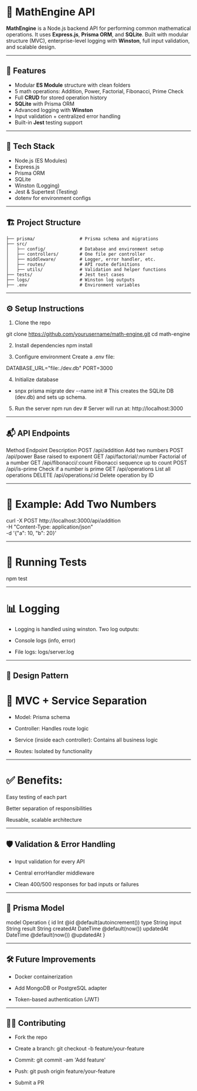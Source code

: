 # 📐 MathEngine API

**MathEngine** is a Node.js backend API for performing common mathematical operations. It uses **Express.js**, **Prisma ORM**, and **SQLite**. Built with modular structure (MVC), enterprise-level logging with **Winston**, full input validation, and scalable design.

---

## 🚀 Features

- Modular **ES Module** structure with clean folders
- 5 math operations: Addition, Power, Factorial, Fibonacci, Prime Check
- Full **CRUD** for stored operation history
- **SQLite** with Prisma ORM
- Advanced logging with **Winston**
- Input validation + centralized error handling
- Built-in **Jest** testing support

---

## 📁 Tech Stack

- Node.js (ES Modules)
- Express.js
- Prisma ORM
- SQLite
- Winston (Logging)
- Jest & Supertest (Testing)
- dotenv for environment configs

---

## 🏗️ Project Structure

```math-engine/
├── prisma/                 # Prisma schema and migrations
├── src/
│   ├── config/             # Database and environment setup
│   ├── controllers/        # One file per controller
│   ├── middleware/         # Logger, error handler, etc.
│   ├── routes/             # API route definitions
│   ├── utils/              # Validation and helper functions
├── tests/                  # Jest test cases
├── logs/                   # Winston log outputs
├── .env                    # Environment variables
```


---

## ⚙️ Setup Instructions
1. Clone the repo

git clone https://github.com/yourusername/math-engine.git
cd math-engine

2. Install dependencies
npm install

3. Configure environment
Create a .env file:

DATABASE_URL="file:./dev.db"
PORT=3000

4. Initialize database
* snpx prisma migrate dev --name init # This creates the SQLite DB (dev.db) and sets up schema.

5. Run the server
npm run dev   # Server will run at: http://localhost:3000

---

## 📬 API Endpoints
Method	Endpoint	Description
POST	/api/addition	Add two numbers
POST	/api/power	Base raised to exponent
GET	/api/factorial/:number	Factorial of a number
GET	/api/fibonacci/:count	Fibonacci sequence up to count
POST	/api/is-prime	Check if a number is prime
GET	/api/operations	List all operations
DELETE	/api/operations/:id	Delete operation by ID

---

# 📌 Example: Add Two Numbers
curl -X POST http://localhost:3000/api/addition \
  -H "Content-Type: application/json" \
  -d '{"a": 10, "b": 20}'

---

# 🧪 Running Tests
npm test

---

# 📊 Logging
- Logging is handled using winston. Two log outputs:

* Console logs (info, error)

* File logs: logs/server.log

---

## 🧠 Design Pattern
# 📂 MVC + Service Separation
- Model: Prisma schema

- Controller: Handles route logic

- Service (inside each controller): Contains all business logic

- Routes: Isolated by functionality

---

# ✅ Benefits:
Easy testing of each part

Better separation of responsibilities

Reusable, scalable architecture

---

## 🛡️ Validation & Error Handling
* Input validation for every API

* Central errorHandler middleware

* Clean 400/500 responses for bad inputs or failures

---

## 🧾 Prisma Model
model Operation {
  id        Int      @id @default(autoincrement())
  type      String
  input     String
  result    String
  createdAt DateTime @default(now())
  updatedAt DateTime @default(now()) @updatedAt
}

---

## 🛠️ Future Improvements

- Docker containerization

- Add MongoDB or PostgreSQL adapter

- Token-based authentication (JWT)

---

## 👨‍💻 Contributing
- Fork the repo

- Create a branch: git checkout -b feature/your-feature

- Commit: git commit -am 'Add feature'

- Push: git push origin feature/your-feature

- Submit a PR
